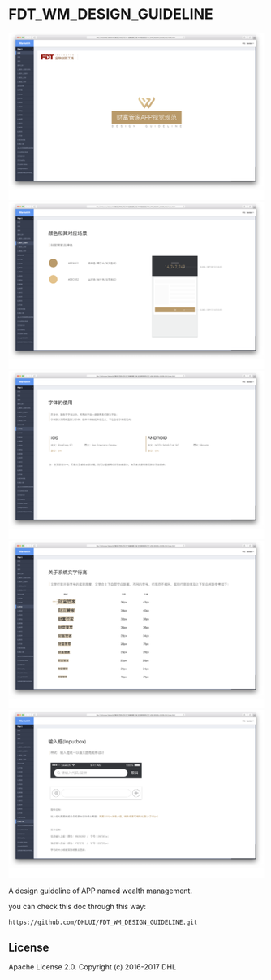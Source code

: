 # FDT_WM_DESIGN_GUIDELINE

![pic](https://raw.githubusercontent.com/DHLUI/FDT_WM_DESIGN_GUIDELINE/master/06.png)
![pic](https://raw.githubusercontent.com/DHLUI/FDT_WM_DESIGN_GUIDELINE/master/07.png)
![pic](https://raw.githubusercontent.com/DHLUI/FDT_WM_DESIGN_GUIDELINE/master/08.png)
![pic](https://raw.githubusercontent.com/DHLUI/FDT_WM_DESIGN_GUIDELINE/master/09.png)
![pic](https://raw.githubusercontent.com/DHLUI/FDT_WM_DESIGN_GUIDELINE/master/10.png)

A design guideline of APP named wealth management.

you can check this doc through this way:





```
https://github.com/DHLUI/FDT_WM_DESIGN_GUIDELINE.git
```



## License

Apache License 2.0. Copyright (c) 2016-2017 DHL
    
